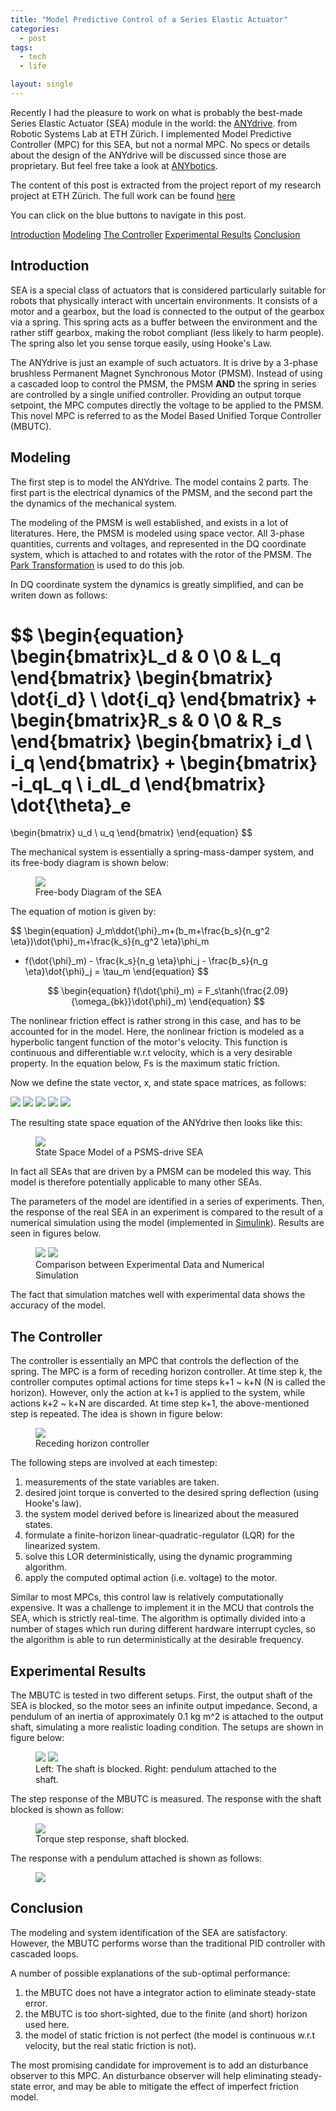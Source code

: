 ```yaml
---
title: "Model Predictive Control of a Series Elastic Actuator"
categories:
  - post
tags:
  - tech
  - life

layout: single
---
```


Recently I had the pleasure to work on what is probably the best-made Series
Elastic Actuator (SEA) module in the world: the <a
href="https://www.anybotics.com/anydrive/">ANYdrive</a>. from Robotic Systems
Lab at ETH Zürich. I implemented Model Predictive Controller (MPC) for this SEA,
but not a normal MPC. No specs or details about the design of the ANYdrive will
be discussed since those are proprietary. But feel free take a look at <a
href="https://www.anybotics.com/">ANYbotics</a>.

The content of this post is extracted from the project report of my research
project at ETH Zürich. The full work can be found [here](/images/2018-01-10-MPC-SEA/report.pdf)

You can click on the <a class="btn btn--info">blue buttons</a> to navigate in
this post.

<a href="#tag_intro" class="btn btn--info">Introduction</a>
<a href="#tag_modeling" class="btn btn--info">Modeling</a>
<a href="#tag_control" class="btn btn--info">The Controller</a>
<a href="#tag_experiment" class="btn btn--info">Experimental Results</a>
<a href="#tag_conclusion" class="btn btn--info">Conclusion</a>

<A NAME="tag_intro">

## Introduction

SEA is a special class of actuators that is considered particularly suitable for
robots that physically interact with uncertain environments. It consists of a
motor and a gearbox, but the load is connected to the output of the gearbox via
a spring. This spring acts as a buffer between the environment and the rather
stiff gearbox, making the robot compliant (less likely to harm people). The
spring also let you sense torque easily, using Hooke's Law.

The ANYdrive is just an example of such actuators. It is drive by a 3-phase
brushless Permanent Magnet Synchronous Motor (PMSM). Instead of using a cascaded
loop to control the PMSM, the PMSM **AND** the spring in series are controlled
by a single unified controller. Providing an output torque setpoint, the MPC
computes directly the voltage to be applied to the PMSM. This novel MPC is
referred to as the Model Based Unified Torque Controller (MBUTC).

<A NAME="tag_modeling">

## Modeling

The first step is to model the ANYdrive. The model contains 2 parts. The first
part is the electrical dynamics of the PMSM, and the second part the the
dynamics of the mechanical system.

The modeling of the PMSM is well established, and exists in a lot of
literatures. Here, the PMSM is modeled using space vector. All 3-phase
quantities, currents and voltages, and represented in the DQ coordinate system,
which is attached to and rotates with the rotor of the PMSM. The <a
href="https://en.wikipedia.org/wiki/Direct-quadrature-zero_transformation">Park
Transformation</a> is used to do this job.

In DQ coordinate system the dynamics is greatly simplified, and can be writen
down as follows:

$$
\begin{equation}
\begin{bmatrix}L_d & 0 \\0 & L_q \end{bmatrix}
\begin{bmatrix} \dot{i_d} \\ \dot{i_q} \end{bmatrix}
+
\begin{bmatrix}R_s & 0 \\0 & R_s \end{bmatrix}
\begin{bmatrix} i_d \\ i_q \end{bmatrix}
+
\begin{bmatrix} -i_qL_q \\ i_dL_d \end{bmatrix} \dot{\theta}_e
=
\begin{bmatrix} u_d \\ u_q \end{bmatrix}
\end{equation}
$$

The mechanical system is essentially a spring-mass-damper system, and its
free-body diagram is shown below:

<figure>
    <a href="/images/2018-01-10-MPC-SEA/sea_free_body.png"><img src="/images/2018-01-10-MPC-SEA/sea_free_body.png"></a>
    <figcaption>Free-body Diagram of the SEA</figcaption>
</figure>

The equation of motion is given by:

$$
\begin{equation}
J_m\ddot{\phi}_m+(b_m+\frac{b_s}{n_g^2 \eta})\dot{\phi}_m+\frac{k_s}{n_g^2 \eta}\phi_m
+ f(\dot{\phi}_m) - \frac{k_s}{n_g \eta}\phi_j - \frac{b_s}{n_g \eta}\dot{\phi}_j
= \tau_m
\end{equation}
$$

$$
\begin{equation}
  f(\dot{\phi}_m) = F_s\tanh(\frac{2.09}{\omega_{bk}}\dot{\phi}_m)
\end{equation}
$$

The nonlinear friction effect is rather strong in this case, and has to be
accounted for in the model. Here, the nonlinear friction is modeled as a
hyperbolic tangent function of the motor's velocity. This function is continuous
and differentiable w.r.t velocity, which is a very desirable property. In the
equation below, Fs is the maximum static friction.

Now we define the state vector, x, and state space matrices, as follows:

<a href="/images/2018-01-10-MPC-SEA/state_eq.png"><img src="/images/2018-01-10-MPC-SEA/state_eq.png"></a>
<a href="/images/2018-01-10-MPC-SEA/action_eq.png"><img src="/images/2018-01-10-MPC-SEA/action_eq.png"></a>
<a href="/images/2018-01-10-MPC-SEA/state_eq.png"><img src="/images/2018-01-10-MPC-SEA/A_eq.png"></a>
<a href="/images/2018-01-10-MPC-SEA/state_eq.png"><img src="/images/2018-01-10-MPC-SEA/B_eq.png"></a>
<a href="/images/2018-01-10-MPC-SEA/state_eq.png"><img src="/images/2018-01-10-MPC-SEA/g_eq.png"></a>

The resulting state space equation of the ANYdrive then looks like this:

<figure>
    <a href="/images/2018-01-10-MPC-SEA/ss_eq.png"><img src="/images/2018-01-10-MPC-SEA/ss_eq.png"></a>
    <figcaption>State Space Model of a PSMS-drive SEA</figcaption>
</figure>

In fact all SEAs that are driven by a PMSM can be modeled this way. This model
is therefore potentially applicable to many other SEAs.

The parameters of the model are identified in a series of experiments. Then, the
response of the real SEA in an experiment is compared to the result of a
numerical simulation using the model (implemented in <a
href="https://ch.mathworks.com/products/simulink.html">Simulink</a>). Results
are seen in figures below.

<figure class="half">
    <a href="/images/2018-01-10-MPC-SEA/verify-model-time.png"><img src="/images/2018-01-10-MPC-SEA/verify-model-time.png"></a>
    <a href="/images/2018-01-10-MPC-SEA/verify-model-bode.png"><img src="/images/2018-01-10-MPC-SEA/verify-model-bode.png"></a>
    <figcaption>Comparison between Experimental Data and Numerical Simulation</figcaption>
</figure>

The fact that simulation matches well with experimental data shows the accuracy
of the model.

<A NAME="tag_control">

## The Controller

The controller is essentially an MPC that controls the deflection of the spring.
The MPC is a form of receding horizon controller. At time step k, the controller
computes optimal actions for time steps k+1 ~ k+N (N is called the horizon).
However, only the action at k+1 is applied to the system, while actions k+2 ~
k+N are discarded. At time step k+1, the above-mentioned step is repeated. The
idea is shown in figure below:

<figure>
    <a href="/images/2018-01-10-MPC-SEA/rhc.png"><img src="/images/2018-01-10-MPC-SEA/rhc.png"></a>
    <figcaption>Receding horizon controller</figcaption>
</figure>

The following steps are involved at each timestep:

1. measurements of the state variables are taken.
2. desired joint torque is converted to the desired spring deflection (using Hooke's law).
3. the system model derived before is linearized about the measured states.
4. formulate a finite-horizon linear-quadratic-regulator (LQR) for the linearized system.
5. solve this LOR deterministically, using the dynamic programming algorithm.
6. apply the computed optimal action (i.e. voltage) to the motor.

Similar to most MPCs, this control law is relatively computationally expensive.
It was a challenge to implement it in the MCU that controls the SEA, which is
strictly real-time. The algorithm is optimally divided into a number of stages
which run during different hardware interrupt cycles, so the algorithm is able
to run deterministically at the desirable frequency.

<A NAME="tag_experiment">

## Experimental Results

The MBUTC is tested in two different setups. First, the output shaft of the SEA
is blocked, so the motor sees an infinite output impedance. Second, a pendulum
of an inertia of approximately 0.1 kg m^2 is attached to the output shaft,
simulating a more realistic loading condition. The setups are shown in figure below:

<figure class="half">
    <a href="/images/2018-01-10-MPC-SEA/setup-block.jpg"><img src="/images/2018-01-10-MPC-SEA/setup-block.jpg"></a>
    <a href="/images/2018-01-10-MPC-SEA/setup-pendulum.jpg"><img src="/images/2018-01-10-MPC-SEA/setup-pendulum.jpg"></a>
    <figcaption>Left: The shaft is blocked. Right: pendulum attached to the shaft.</figcaption>
</figure>

The step response of the MBUTC is measured. The response with the shaft blocked
is shown as follow:

<figure>
    <a href="/images/2018-01-10-MPC-SEA/step-block.png"><img src="/images/2018-01-10-MPC-SEA/step-block.png"></a>
    <figcaption>Torque step response, shaft blocked.</figcaption>
</figure>

The response with a pendulum attached is shown as follows:

<figure>
    <a href="/images/2018-01-10-MPC-SEA/step-pendulum.png"><img src="/images/2018-01-10-MPC-SEA/step-pendulum.png"></a>
    <figcaption></figcaption>
</figure>

<A NAME="tag_conclusion">

## Conclusion

The modeling and system identification of the SEA are satisfactory. However, the
MBUTC performs worse than the traditional PID controller with cascaded loops.

A number of possible explanations of the sub-optimal performance:

1. the MBUTC does not have a integrator action to eliminate steady-state error.
2. the MBUTC is too short-sighted, due to the finite (and short) horizon used here.
3. the model of static friction is not perfect (the model is continuous w.r.t velocity, but the real static friction is not).

The most promising candidate for improvement is to add an disturbance observer
to this MPC. An disturbance observer will help eliminating steady-state error,
and may be able to mitigate the effect of imperfect friction model.
